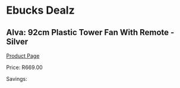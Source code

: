 
# Ebucks Dealz
## Alva: 92cm Plastic Tower Fan With Remote - Silver
[Product Page](https://www.ebucks.com/web/shop/productSelected.do?prodId=673649276&catId=704982758)

Price: R669.00

Savings: 


	